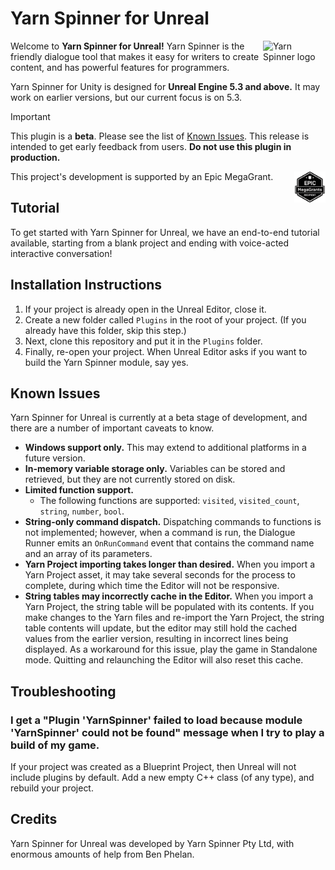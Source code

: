 # Yarn Spinner for Unreal

<img src="https://downloads.yarnspinner.dev/get/YarnSpinnerLogo.png" alt="Yarn Spinner logo" width="100px;" align="right">

Welcome to **Yarn Spinner for Unreal!** Yarn Spinner is the friendly dialogue tool that makes it easy for writers to create content, and has powerful features for programmers.

Yarn Spinner for Unity is designed for **Unreal Engine 5.3 and above.** It may work on earlier versions, but our current focus is on 5.3.

> [!IMPORTANT]
> This plugin is a **beta**. Please see the list of [Known Issues](#known-issues). This release is intended to get early feedback from users. **Do not use this plugin in production.**

<img src=".github/assets/Epic_MegaGrants_Recipient_logo.png" alt="Yarn Spinner logo" width="50px;" align="right"> This project's development is supported by an Epic MegaGrant.

## Tutorial

To get started with Yarn Spinner for Unreal, we have an end-to-end tutorial available, starting from a blank project and ending with voice-acted interactive conversation!

## Installation Instructions

1. If your project is already open in the Unreal Editor, close it.
2. Create a new folder called `Plugins` in the root of your project. (If you already have this folder, skip this step.)
3. Next, clone this repository and put it in the `Plugins` folder.
4. Finally, re-open your project. When Unreal Editor asks if you want to build the Yarn Spinner module, say yes.

## Known Issues

Yarn Spinner for Unreal is currently at a beta stage of development, and there are a number of important caveats to know.

- **Windows support only.** This may extend to additional platforms in a future version.
- **In-memory variable storage only.** Variables can be stored and retrieved, but they are not currently stored on disk.
- **Limited function support.**
  - The following functions are supported: `visited`, `visited_count`, `string`, `number`, `bool`.
- **String-only command dispatch.** Dispatching commands to functions is not implemented; however, when a command is run, the Dialogue Runner emits an `OnRunCommand` event that contains the command name and an array of its parameters.
- **Yarn Project importing takes longer than desired.** When you import a Yarn Project asset, it may take several seconds for the process to complete, during which time the Editor will not be responsive. 
- **String tables may incorrectly cache in the Editor.** When you import a Yarn Project, the string table will be populated with its contents. If you make changes to the Yarn files and re-import the Yarn Project, the string table contents will update, but the editor may still hold the cached values from the earlier version, resulting in incorrect lines being displayed. As a workaround for this issue, play the game in Standalone mode. Quitting and relaunching the Editor will also reset this cache.

## Troubleshooting

### I get a "Plugin 'YarnSpinner' failed to load because module 'YarnSpinner' could not be found" message when I try to play a build of my game.

If your project was created as a Blueprint Project, then Unreal will not include plugins by default. Add a new empty C++ class (of any type), and rebuild your project.

## Credits

Yarn Spinner for Unreal was developed by Yarn Spinner Pty Ltd, with enormous amounts of help from Ben Phelan.